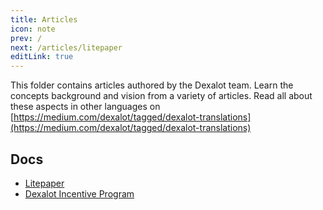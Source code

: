 ```yaml
---
title: Articles
icon: note
prev: /
next: /articles/litepaper
editLink: true
---
```


This folder contains articles authored by the Dexalot team.  Learn the concepts background and vision from a variety of articles.  Read all about these aspects in other languages on [https://medium.com/dexalot/tagged/dexalot-translations](https://medium.com/dexalot/tagged/dexalot-translations)

## Docs

* [Litepaper](/articles/litepaper)
* [Dexalot Incentive Program](/articles/dip)
